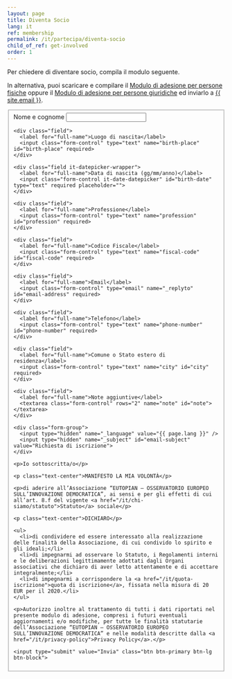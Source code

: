 ```yaml
---
layout: page
title: Diventa Socio
lang: it
ref: membership
permalink: /it/partecipa/diventa-socio
child_of_ref: get-involved
order: 1
---
```


Per chiedere di diventare socio, compila il modulo seguente.

In alternativa, puoi scaricare e compilare il [Modulo di adesione per persone fisiche](/assets/docs/eutopian-adesione-persone-fisiche.docx) oppure il [Modulo di adesione per persone giuridiche](/assets/docs/eutopian-adesione-persone-giuridiche.docx) ed inviarlo a <a href="mailto:{{ site.email }}">{{ site.email }}</a>.

<form id="fs-frm" name="registration-form" accept-charset="utf-8" action="https://formspree.io/{{ site.email }}" method="post">
  <fieldset id="fs-frm-inputs">
    <div class="field">
      <label for="full-name">Nome e cognome</label>
      <input class="form-control" type="text" name="full-name" id="full-name" required>
    </div>

    <div class="field">
      <label for="full-name">Luogo di nascita</label>
      <input class="form-control" type="text" name="birth-place" id="birth-place" required>
    </div>

    <div class="field it-datepicker-wrapper">
      <label for="full-name">Data di nascita (gg/mm/anno)</label>
      <input class="form-control it-date-datepicker" id="birth-date" type="text" required placeholder="">
    </div>

    <div class="field">
      <label for="full-name">Professione</label>
      <input class="form-control" type="text" name="profession" id="profession" required>
    </div>

    <div class="field">
      <label for="full-name">Codice Fiscale</label>
      <input class="form-control" type="text" name="fiscal-code" id="fiscal-code" required>
    </div>

    <div class="field">
      <label for="full-name">Email</label>
      <input class="form-control" type="email" name="_replyto" id="email-address" required>
    </div>

    <div class="field">
      <label for="full-name">Telefono</label>
      <input class="form-control" type="text" name="phone-number" id="phone-number" required>
    </div>

    <div class="field">
      <label for="full-name">Comune o Stato estero di residenza</label>
      <input class="form-control" type="text" name="city" id="city" required>
    </div>

    <div class="field">
      <label for="full-name">Note aggiuntive</label>
      <textarea class="form-control" rows="2" name="note" id="note"></textarea>
    </div>

    <div class="form-group">
      <input type="hidden" name="_language" value="{{ page.lang }}" />
      <input type="hidden" name="_subject" id="email-subject" value="Richiesta di iscrizione">
    </div>

    <p>Io sottoscritta/o</p>

    <p class="text-center">MANIFESTO LA MIA VOLONTÀ</p>

    <p>di aderire all’Associazione “EUTOPIAN – OSSERVATORIO EUROPEO SULL’INNOVAZIONE DEMOCRATICA”, ai sensi e per gli effetti di cui all’art. 8.f del vigente <a href="/it/chi-siamo/statuto">Statuto</a> sociale</p>

    <p class="text-center">DICHIARO</p>

    <ul>
      <li>di condividere ed essere interessato alla realizzazione delle finalità della Associazione, di cui condivido lo spirito e gli ideali;</li>
      <li>di impegnarmi ad osservare lo Statuto, i Regolamenti interni e le deliberazioni legittimamente adottati dagli Organi associativi che dichiaro di aver letto attentamente e di accettare integralmente;</li>
      <li>di impegnarmi a corrispondere la <a href="/it/quota-iscrizione">quota di iscrizione</a>, fissata nella misura di 20 EUR per il 2020.</li>
    </ul>

    <p>Autorizzo inoltre al trattamento di tutti i dati riportati nel presente modulo di adesione, compresi i futuri eventuali aggiornamenti e/o modifiche, per tutte le finalità statutarie dell’Associazione “EUTOPIAN – OSSERVATORIO EUROPEO SULL’INNOVAZIONE DEMOCRATICA” e nelle modalità descritte dalla <a href="/it/privacy-policy">Privacy Policy</a>.</p>

    <input type="submit" value="Invia" class="btn btn-primary btn-lg btn-block">
  </fieldset>
</form>

